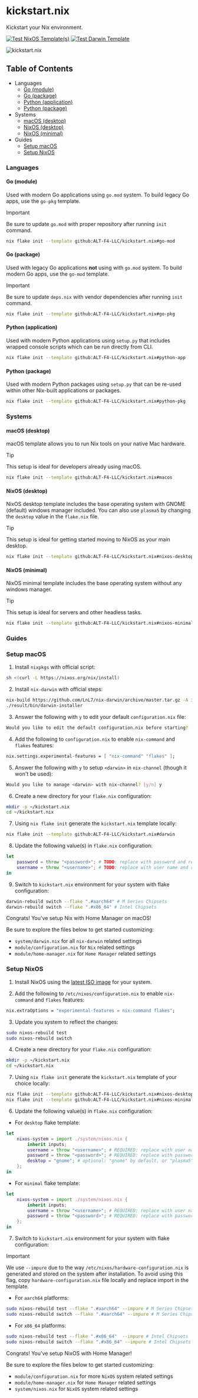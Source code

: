 # kickstart.nix
Kickstart your Nix environment.

[![Test NixOS Template(s)](https://github.com/ALT-F4-LLC/kickstart.nix/actions/workflows/test-nixos.yml/badge.svg)](https://github.com/ALT-F4-LLC/kickstart.nix/actions/workflows/test-nixos.yml)
[![Test Darwin Template](https://github.com/ALT-F4-LLC/kickstart.nix/actions/workflows/test-darwin.yml/badge.svg)](https://github.com/ALT-F4-LLC/kickstart.nix/actions/workflows/test-darwin.yml)

![kickstart.nix](preview/kickstart.nix.webp)

## Table of Contents

- Languages
    - [Go (module)](#go-module)
    - [Go (package)](#go-package)
    - [Python (application)](#python-application)
    - [Python (package)](#python-package)
- Systems
    - [macOS (desktop)](#macos-desktop)
    - [NixOS (desktop)](#nixos-desktop)
    - [NixOS (minimal)](#nixos-minimal)
- Guides
    - [Setup macOS](#setup-macos)
    - [Setup NixOS](#setup-nixos)

### Languages

#### Go (module)

Used with modern Go applications using `go.mod` system. To build legacy Go apps, use the `go-pkg` template.

> [!IMPORTANT]
> Be sure to update `go.mod` with proper repository after running `init` command.

```bash
nix flake init --template github:ALT-F4-LLC/kickstart.nix#go-mod
```

#### Go (package)

Used with legacy Go applications **not** using with `go.mod` system. To build modern Go apps, use the `go-mod` template.

> [!IMPORTANT]
> Be sure to update `deps.nix` with vendor dependencies after running `init` command.

```bash
nix flake init --template github:ALT-F4-LLC/kickstart.nix#go-pkg
```

#### Python (application)

Used with modern Python applications using `setup.py` that includes wrapped console scripts which can be run directly from CLI. 

```bash
nix flake init --template github:ALT-F4-LLC/kickstart.nix#python-app
```

#### Python (package)

Used with modern Python packages using `setup.py` that can be re-used within other Nix-built applications or packages. 

```bash
nix flake init --template github:ALT-F4-LLC/kickstart.nix#python-pkg
```

### Systems

#### macOS (desktop)

macOS template allows you to run Nix tools on your native Mac hardware.

> [!TIP]
> This setup is ideal for developers already using macOS.

```bash
nix flake init --template github:ALT-F4-LLC/kickstart.nix#macos
```

#### NixOS (desktop)

NixOS desktop template includes the base operating system with GNOME (default) windows manager included. You can also use `plasma5` by changing the `desktop` value in the `flake.nix` file.

> [!TIP]
> This setup is ideal for getting started moving to NixOS as your main desktop.

```bash
nix flake init --template github:ALT-F4-LLC/kickstart.nix#nixos-desktop
```

#### NixOS (minimal)

NixOS minimal template includes the base operating system without any windows manager.

> [!TIP]
> This setup is ideal for servers and other headless tasks.

```bash
nix flake init --template github:ALT-F4-LLC/kickstart.nix#nixos-minimal
```

### Guides

### Setup macOS

1. Install `nixpkgs` with official script:

```bash
sh <(curl -L https://nixos.org/nix/install)
```

2. Install `nix-darwin` with official steps:

```bash
nix-build https://github.com/LnL7/nix-darwin/archive/master.tar.gz -A installer
./result/bin/darwin-installer
```

3. Answer the following with `y` to edit your default `configuration.nix` file:

```bash
Would you like to edit the default configuration.nix before starting? [y/n] y
```

4. Add the following to `configuration.nix` to enable `nix-command` and `flakes` features:

```nix
nix.settings.experimental-features = [ "nix-command" "flakes" ];
```

5. Answer the following with `y` to setup `<darwin>` in `nix-channel` (though it won't be used):

```bash
Would you like to manage <darwin> with nix-channel? [y/n] y
```

6. Create a new directory for your `flake.nix` configuration:

```bash
mkdir -p ~/kickstart.nix
cd ~/kickstart.nix
```

7. Using `nix flake init` generate the `kickstart.nix` template locally:

```bash
nix flake init --template github:ALT-F4-LLC/kickstart.nix#darwin
```

8. Update the following value(s) in `flake.nix` configuration:

```nix
let
    password = throw "<password>"; # TODO: replace with password and remove throw 
    username = throw "<username>"; # TODO: replace with user name and remove throw 
in
```

9. Switch to `kickstart.nix` environment for your system with flake configuration:

```bash
darwin-rebuild switch --flake ".#aarch64" # M Series Chipsets
darwin-rebuild switch --flake ".#x86_64" # Intel Chipsets
```

Congrats! You've setup Nix with Home Manager on macOS!

Be sure to explore the files below to get started customizing:

- `system/darwin.nix` for all `nix-darwin` related settings
- `module/configuration.nix` for `Nix` related settings
- `module/home-manager.nix` for `Home Manager` related settings

### Setup NixOS

1. Install NixOS using the [latest ISO image](https://nixos.org/download#nixos-iso) for your system.

2. Add the following to `/etc/nixos/configuration.nix` to enable `nix-command` and `flakes` features:

```nix
nix.extraOptions = "experimental-features = nix-command flakes";
```

3. Update you system to reflect the changes:

```bash
sudo nixos-rebuild test
sudo nixos-rebuild switch
```

4. Create a new directory for your `flake.nix` configuration:

```bash
mkdir -p ~/kickstart.nix
cd ~/kickstart.nix
```

7. Using `nix flake init` generate the `kickstart.nix` template of your choice locally:

```bash
nix flake init --template github:ALT-F4-LLC/kickstart.nix#nixos-desktop
nix flake init --template github:ALT-F4-LLC/kickstart.nix#nixos-minimal
```

6. Update the following value(s) in `flake.nix` configuration:

- For `desktop` flake template:

```nix
let
    nixos-system = import ./system/nixos.nix {
        inherit inputs;
        username = throw "<username>"; # REQUIRED: replace with user name and remove throw
        password = throw "<password>"; # REQUIRED: replace with password and remove throw
        desktop = "gnome"; # optional: "gnome" by default, or "plasma5" for KDE Plasma
    };
in
```

- For `minimal` flake template:

```nix
let
    nixos-system = import ./system/nixos.nix {
        inherit inputs;
        username = throw "<username>"; # REQUIRED: replace with user name and remove throw
        password = throw "<password>"; # REQUIRED: replace with password and remove throw
    };
in
```

7. Switch to `kickstart.nix` environment for your system with flake configuration:

> [!IMPORTANT]
> We use `--impure` due to the way `/etc/nixos/hardware-configuration.nix` is generated and stored on the system after installation. To avoid using this flag, copy `hardware-configuration.nix` file locally and replace import in the template.

- For `aarch64` platforms:

```bash
sudo nixos-rebuild test --flake ".#aarch64" --impure # M Series Chipsets
sudo nixos-rebuild switch --flake ".#aarch64" --impure # M Series Chipsets
```

- For `x86_64` platforms:

```bash
sudo nixos-rebuild test --flake ".#x86_64"  --impure # Intel Chipsets
sudo nixos-rebuild switch --flake ".#x86_64" --impure # Intel Chipsets
```

Congrats! You've setup NixOS with Home Manager!

Be sure to explore the files below to get started customizing:

- `module/configuration.nix` for more `NixOS` system related settings
- `module/home-manager.nix` for `Home Manager` related settings
- `system/nixos.nix` for `NixOS` system related settings

